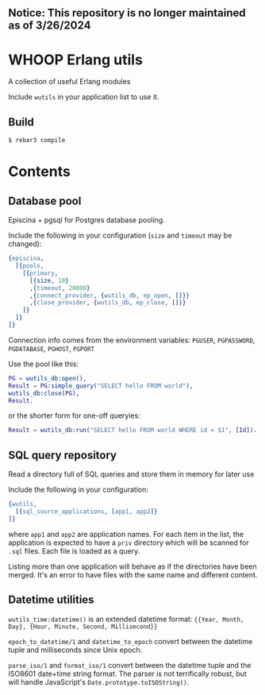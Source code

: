 ## Notice: This repository is no longer maintained as of 3/26/2024


WHOOP Erlang utils
=====

A collection of useful Erlang modules

Include `wutils` in your application list to use it.

Build
-----

    $ rebar3 compile

Contents
=========

Database pool
-------------
Episcina + pgsql for Postgres database pooling.

Include the following in your configuration (`size` and `timeout` may be changed):

```erlang
{episcina,
  [{pools,
    [{primary,
      [{size, 10}
      ,{timeout, 20000}
      ,{connect_provider, {wutils_db, ep_open, []}}
      ,{close_provider, {wutils_db, ep_close, []}}
    ]}
  ]}
]}
```

Connection info comes from the environment variables:
`PGUSER`, `PGPASSWORD`, `PGDATABASE`, `PGHOST`, `PGPORT`

Use the pool like this:
```erlang
PG = wutils_db:open(),
Result = PG:simple_query("SELECT hello FROM world"),
wutils_db:close(PG),
Result.
```

or the shorter form for one-off queryies:
```erlang
Result = wutils_db:run("SELECT hello FROM world WHERE id = $1", [Id]).
```

SQL query repository
---------------------
Read a directory full of SQL queries and store them in memory for later use

Include the following in your configuration:

```erlang
{wutils,
  [{sql_source_applications, [app1, app2]}
]}
```

where `app1` and `app2` are application names. For each item in the list, the application
is expected to have a `priv` directory which will be scanned for `.sql` files. Each file
is loaded as a query.

Listing more than one application will behave as if the directories have been merged. It's
an error to have files with the same name and different content.

Datetime utilities
-------------------
`wutils_time:datetime()` is an extended datetime format: `{{Year, Month, Day}, {Hour, Minute, Second, Millisecond}}`

`epoch_to_datetime/1` and `datetime_to_epoch` convert between the datetime tuple and milliseconds since Unix epoch.

`parse_iso/1` and `format_iso/1` convert between the datetime tuple and the ISO8601 date+time string format. The
parser is not terrifically robust, but will handle JavaScript's `Date.prototype.toISOString()`.
